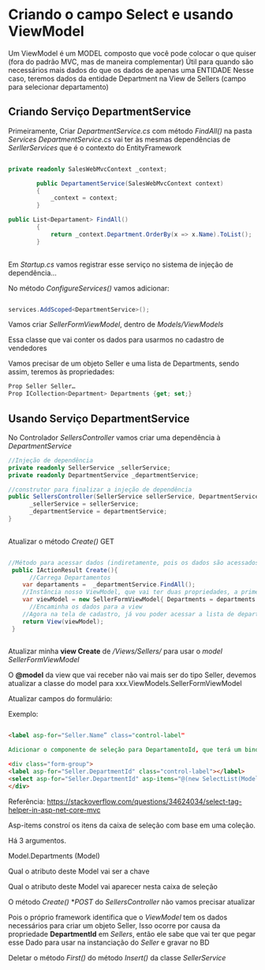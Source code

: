 # Criando o campo Select e usando ViewModel

Um ViewModel é um MODEL composto que você pode colocar o que quiser (fora do padrão MVC, mas de maneira complementar)
Útil para quando são necessários mais dados do que os dados de apenas uma ENTIDADE
Nesse caso, teremos dados da entidade Department na View de Sellers (campo para selecionar departamento)

## Criando Serviço DepartmentService

Primeiramente, Criar _DepartmentService.cs_ com método _FindAll()_ na pasta _Services_
_DepartmentService.cs_ vai ter às mesmas dependências de _SerllerServices_ que é o contexto do EntityFramework

```cs 

private readonly SalesWebMvcContext _context;

        public DepartamentService(SalesWebMvcContext context)
        {
            _context = context;
        }

public List<Departament> FindAll()
        {
            return _context.Department.OrderBy(x => x.Name).ToList();
        }
        
```

Em _Startup.cs_ vamos registrar esse serviço no sistema de injeção de dependência...

No método _ConfigureServices()_ vamos adicionar:

```cs

services.AddScoped<DepartmentService>();

```

Vamos criar _SellerFormViewModel_, dentro de _Models/ViewModels_

Essa classe que vai conter os dados para usarmos no cadastro de vendedores

Vamos precisar de um objeto Seller e uma lista de Departments, sendo assim, teremos às propriedades:

```cs
Prop Seller Seller…
Prop ICollection<Department> Departments {get; set;}
```
## Usando Serviço DepartmentService

No Controlador _SellersController_ vamos criar uma dependência à _DepartmentService_

```cs
//Injeção de dependência
private readonly SellerService _sellerService;
private readonly DepartmentService _departmentService;

//construtor para finalizar a injeção de dependência
public SellersController(SellerService sellerService, DepartmentService departmentService) {
      _sellerService = sellerService;
      _departmentService = departmentService;
}
        
```

Atualizar o método _Create()_ GET

```cs

//Método para acessar dados (indiretamente, pois os dados são acessados pelo serviço)
 public IActionResult Create(){
	  //Carrega Departamentos
    var departaments =  _departmentService.FindAll();
    //Instância nosso ViewModel, que vai ter duas propriedades, a primeira é a lista de departamentos, que já temos.
    var viewModel = new SellerFormViewModel{ Departments = departments }
	  //Encaminha os dados para a view
    //Agora na tela de cadastro, já vou poder acessar a lista de departamentos 
    return View(viewModel);
 }
 
 ```
Atualizar minha **view Create** de _/Views/Sellers/_ para usar o *model* _SellerFormViewModel_

O **@model** da view que vai receber não vai mais ser do tipo Seller, 
devemos atualizar a classe do model para xxx.ViewModels.SellerFormViewModel

Atualizar campos do formulário:

Exemplo:

```html

<label asp-for="Seller.Name” class="control-label"

Adicionar o componente de seleção para DepartamentoId, que terá um bind (ligação) com o atributo DepartmentId

<div class="form-group">
<label asp-for="Seller.DepartmentId" class="control-label"></label>
<select asp-for="Seller.DepartmentId" asp-items="@(new SelectList(Model.Departments,"Id", "Name"))" class="form-control"></select>
</div>

```

Referência: https://stackoverflow.com/questions/34624034/select-tag-helper-in-asp-net-core-mvc

Asp-items constroí os itens da caixa de seleção com base em uma coleção.

Há 3 argumentos.

Model.Departments (Model)

Qual o atributo deste Model vai ser a chave

Qual o atributo deste Model vai aparecer nesta caixa de seleção

O método _Create()_ **POST* do _SellersController_ não vamos precisar atualizar

Pois o próprio framework identifica que o *ViewModel* tem os dados necessários para criar um objeto Seller,
Isso ocorre por causa da propriedade **DepartmentId** em _Sellers_, então ele sabe que vai ter que pegar esse
Dado para usar na instanciação do _Seller_ e gravar no BD

Deletar o método _First()_ do método _Insert()_ da classe _SellerService_ 


